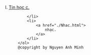 <ol type="I">
			<li>
				<a href="Tin Hoc c++.html">
					Tin học c.
				</a>

			</li>
			<li>
				<a href="./Nhac.html">
					nhạc.
				</a>
			</li>
		</ol>
		@copyright by Nguyen Anh Minh
